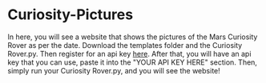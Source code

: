 # Curiosity-Pictures
In here, you will see a website that shows the pictures of the Mars Curiosity Rover as per the date. Download the templates folder and the Curiosity Rover.py. Then register for an api key [here](https://api.nasa.gov/). After that, you will have an api key that you can use, paste it into the "YOUR API KEY HERE" section. Then, simply run your Curiosity Rover.py, and you will see the website!

